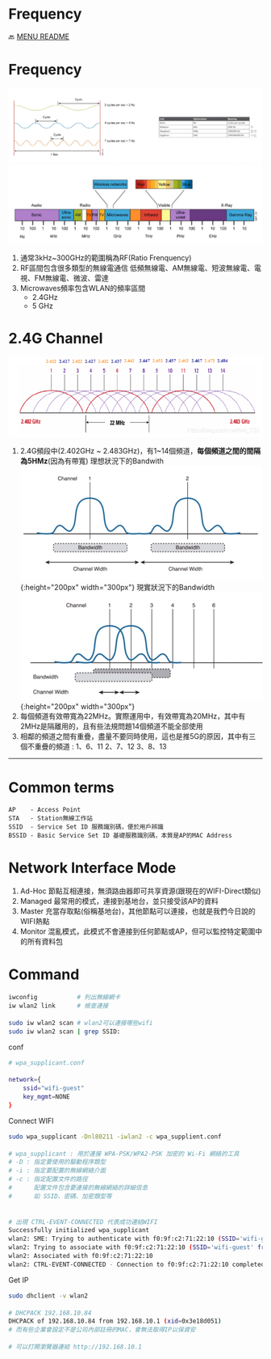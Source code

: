 Frequency
===
🔙 [MENU README](./README.md)


# Frequency
![](./_src/Frequency.png)
![](./_src/RatioFrequency.png)
1. 通常3kHz~300GHz的範圍稱為RF(Ratio Frenquency)
2. RF區間包含很多類型的無線電通信
   低頻無線電、AM無線電、短波無線電、電視、FM無線電、微波、雷達
3. Microwaves頻率包含WLAN的頻率區間
   - 2.4GHz
   - 5  GHz

# 2.4G Channel
![](./_src/WiFi%20Channel%202.4.png)
1. 2.4G頻段中(2.402GHz ~ 2.483GHz)，有1~14個頻道，**每個頻道之間的間隔為5HMz**(因為有帶寬)
    理想狀況下的Bandwith
    ![](./_src/Bandwidth.png){:height="200px" width="300px"}
    現實狀況下的Bandwidth
    ![](./_src/Bandwidth_Real.png){:height="200px" width="300px"}
2. 每個頻道有效帶寬為22MHz。實際運用中，有效帶寬為20MHz，其中有2MHz是隔離用的，且有些法規問題14個頻道不能全部使用
3. 相鄰的頻道之間有重疊，盡量不要同時使用，這也是推5G的原因，其中有三個不重疊的頻道 : 
  1、6、11 
  2、7、12
  3、8、13

---







# Common terms
```
AP    - Access Point
STA   - Station無線工作站
SSID  - Service Set ID 服務識別碼，便於用戶辨識
BSSID - Basic Service Set ID 基礎服務識別碼，本質是AP的MAC Address  
```

# Network Interface Mode
1. Ad-Hoc
    節點互相連接，無須路由器即可共享資源(跟現在的WIFI-Direct類似)
2. Managed
    最常用的模式，連接到基地台，並只接受該AP的資料
3. Master
    充當存取點(俗稱基地台)，其他節點可以連接，也就是我們今日說的WIFI熱點
4. Monitor
    混亂模式，此模式不會連接到任何節點或AP，但可以監控特定範圍中的所有資料包


# Command
```bash
iwconfig           # 列出無線網卡
iw wlan2 link      # 檢查連接

sudo iw wlan2 scan # wlan2可以連接哪些wifi
sudo iw wlan2 scan | grep SSID:
```
conf
```bash
# wpa_supplicant.conf

network={
    ssid="wifi-guest"
    key_mgmt=NONE
}
```
Connect WIFI
```bash
sudo wpa_supplicant -Dnl80211 -iwlan2 -c wpa_supplient.conf

# wpa_supplicant : 用於連接 WPA-PSK/WPA2-PSK 加密的 Wi-Fi 網絡的工具
# -D : 指定要使用的驅動程序類型
# -i : 指定要配置的無線網絡介面
# -c : 指定配置文件的路徑
#      配置文件包含要連接的無線網絡的詳細信息
#      如 SSID、密碼、加密類型等


# 出現 CTRL-EVENT-CONNECTED 代表成功連結WIFI
Successfully initialized wpa_supplicant
wlan2: SME: Trying to authenticate with f0:9f:c2:71:22:10 (SSID='wifi-guest' freq=2437 MHz)
wlan2: Trying to associate with f0:9f:c2:71:22:10 (SSID='wifi-guest' freq=2437 MHz)
wlan2: Associated with f0:9f:c2:71:22:10
wlan2: CTRL-EVENT-CONNECTED - Connection to f0:9f:c2:71:22:10 completed [id=0 id_str=]
```
Get IP
```bash
sudo dhclient -v wlan2

# DHCPACK 192.168.10.84
DHCPACK of 192.168.10.84 from 192.168.10.1 (xid=0x3e18d051)
# 而有些企業會設定不是公司內部註冊的MAC，會無法取得IP以保資安

# 可以打開瀏覽器連結 http://192.168.10.1
```
